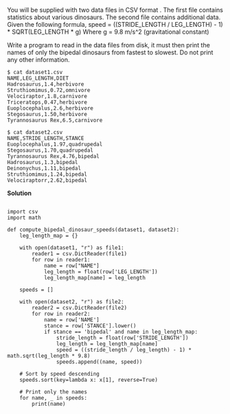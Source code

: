You will be supplied with two data files in CSV format . The first file contains statistics about various dinosaurs. The second file contains additional data. Given the following formula, speed = ((STRIDE_LENGTH / LEG_LENGTH) - 1) * SQRT(LEG_LENGTH * g) Where g = 9.8 m/s^2 (gravitational constant)

Write a program to read in the data files from disk, it must then print the names of only the bipedal dinosaurs from fastest to slowest. Do not print any other information.

```
$ cat dataset1.csv
NAME,LEG_LENGTH,DIET
Hadrosaurus,1.4,herbivore
Struthiomimus,0.72,omnivore
Velociraptor,1.8,carnivore
Triceratops,0.47,herbivore
Euoplocephalus,2.6,herbivore
Stegosaurus,1.50,herbivore
Tyrannosaurus Rex,6.5,carnivore
```
```
$ cat dataset2.csv 
NAME,STRIDE_LENGTH,STANCE
Euoplocephalus,1.97,quadrupedal
Stegosaurus,1.70,quadrupedal
Tyrannosaurus Rex,4.76,bipedal
Hadrosaurus,1.3,bipedal
Deinonychus,1.11,bipedal
Struthiomimus,1.24,bipedal
Velociraptorr,2.62,bipedal
```

**Solution**

```

import csv
import math

def compute_bipedal_dinosaur_speeds(dataset1, dataset2):
    leg_length_map = {}

    with open(dataset1, "r") as file1:
        reader1 = csv.DictReader(file1)
        for row in reader1:
            name = row["NAME"]
            leg_length = float(row['LEG_LENGTH'])
            leg_length_map[name] = leg_length

    speeds = []

    with open(dataset2, "r") as file2:
        reader2 = csv.DictReader(file2)
        for row in reader2:
            name = row['NAME']
            stance = row['STANCE'].lower()
            if stance == 'bipedal' and name in leg_length_map:
                stride_length = float(row['STRIDE_LENGTH'])
                leg_length = leg_length_map[name]
                speed = ((stride_length / leg_length) - 1) * math.sqrt(leg_length * 9.8)
                speeds.append((name, speed))

    # Sort by speed descending
    speeds.sort(key=lambda x: x[1], reverse=True)

    # Print only the names
    for name, _ in speeds:
        print(name)
```

